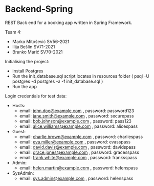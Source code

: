 # Backend-Spring
REST Back end for a booking app written in Spring Framework.

Team 4:
- Marko Mitošević SV56-2021
- Ilija Bešlin SV71-2021
- Branko Marić SV70-2021

Initialising the project:
- Install Postgres
- Run the init_database.sql script locates in resources folder
  ( psql -U postgres -d postgres -a -f init_database.sql )
- Run the app


Login credentials for test data:
- Hosts:
    - email: john.doe@example.com , password: password123
    - email: jane.smith@example.com , password: securepass
    - email: bob.johnson@example.com , password: pass123 
    - email: alice.williams@example.com , password: alicespass
- Guest:
  - email: charlie.brown@example.com , password: charliespass
  - email: eva.miller@example.com , password: evasspass
  - email: david.davis@example.com , password: davidspass
  - email: grace.jones@example.com , password: gracesspass
  - email: frank.white@example.com , password: franksspass
- Admin:
  - email: helen.martin@example.com , password: helenspass
- SysAdmin:
  - email: sys.admin@example.com , password: helenspass

